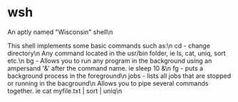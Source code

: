 # wsh
An aptly named "Wisconsin" shell\n

This shell implements some basic commands such as:\n
cd <path to directory> - change directory\n
Any command located in the usr/bin folder, ie ls, cat, uniq, sort etc.\n
bg - Allows you to run any program in the background using an ampersand '&' after the command name. ie sleep 10 &\n
fg - puts a background process in the foreground\n
jobs - lists all jobs that are stopped or running in the bacground\n
Allows you to pipe several commands together. ie cat myfile.txt | sort | uniq\n
